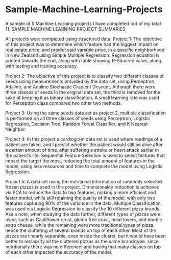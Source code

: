 # Sample-Machine-Learning-Projects
A sample of 5 Machine Learning projects I have completed out of my total 11.
SAMPLE MACHINE LEARNING PROJECT SUMMARIES

All projects were completed using structured data.
Project 1:
	The objective of this project was to determine which feature had the biggest impact on real estate price, and predict said variable price, in a specific neighborhood in New Zealand using Simple Multiple Regression. Regression equation is printed towards the end, along with table showing R-Squared value, along with testing and training accuracy.

Project 2:
	The objective of this project is to classify two different classes of seeds using measurements provided by the data set, using Perceptron, Adaline, and Adaline Stochastic Gradient Descent. Although there were three classes of seeds in the original data set, the third is removed for the sake of keeping it as binary classification. A small learning rate was used for Perceptron class compared two other two methods.

Project 3:
	Using the same seeds data set as project 2, multiple classification is performed on all three classes of seeds using Perceptron, Logistic Regression, Decision Tree, Random Forest Classifier, and K Nearest Neighbor.

Project 4:
	In this project a cardiogram data set is used where readings of a patient are taken, and I predict whether the patient would still be alive after a certain amount of time, after suffering a stroke or heart attack earlier in the patient’s life. Sequential Feature Selection is used to select features that impact the target the most, reducing the total amount of features in the model, using less resources and time to complete the model using Logistic Regression.

Project 5:
	A data set using the nutritional information of randomly selected frozen pizzas is used in this project. Dimensionality reduction is achieved via PCA to reduce the data to two features, making a more efficient and faster model, while still retaining the quality of the model, with only two features capturing 90% of the variance in the data. Multiple Classification was used via Logistic Regression to classify the 10 different pizza brands. Asa a note, when studying the data further, different types of pizzas were used, such as Cauliflower crust, gluten free crust, meat lovers, and double extra cheese, while the remaining were more traditional types of pizza, hence the cluttering of several brands on top of each other. Most of the pizzas are linearly separable, even inside the cluster, but it would have been better to reclassify all the cluttered pizzas as the same brand/type, since nutritionally there was no difference, and having that many classes on top of each other impacted the accuracy of the model. 
